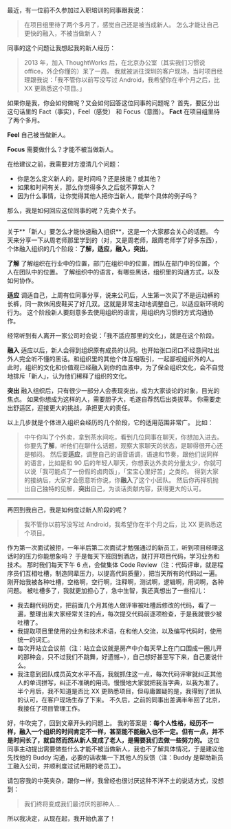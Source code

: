 最近，有一位前不久参加过入职培训的同事跟我说：
>在项目组里待了两个多月了，感觉自己还是被当成新人。
怎么才能让自己更快的融入，不被当做新人？

同事的这个问题让我想起我的新人经历：
>2013 年，加入 ThoughtWorks 后，在北京办公室（其实我们习惯说 office，外企你懂的）呆了一周。
我就被派往深圳的客户现场，当时项目经理跟我说：「我不管你以前写没写过 Android，我希望你在半个月之后，比 XX 更熟悉这个项目。」

如果你是我，你会如何做呢？又会如何回答这位同事的问题呢？
首先，要区分出这句话里的 Fact（事实），Feel（感受） 和 Focus（意图）。
**Fact**
在项目组里待了两个多月。

**Feel**
自己被当做新人。

**Focus**
需要做什么？才能不被当做新人。

在给建议之前，我需要对方澄清几个问题：
* 你是怎么定义新人的，是时间吗？还是技能？或其他？
* 如果和时间有关，那么你觉得多久之后就不算新人？
* 因为什么事情，让你觉得其他人把你当新人，能举个具体的例子吗？

那么，我是如何回应这位同事的呢？先卖个关子。

---
关于**「新人」要怎么才能快速融入组织**，这是一个大家都会关心的话题。
今天来分享一下从周老师那里学到的（对，又是周老师，跟周老师学了好多东西），个体融入组织的几个阶段：**了解，适应，融入，突出**。

**了解**
了解组织在行业中的位置，部门在组织中的位置，团队在部门中的位置，个人在团队中的位置。
了解组织中的语言，有哪些黑话，组织里的沟通方式，以及如何协作。

**适应**
调适自己，上周有位同事分享，说来公司后，人生第一次买了不是运动裤的长裤，同一款休闲皮鞋买了好几双。这就是非常主动地调整自己，以适应新环境的行为。
这个阶段新人要刻意多去使用组织的语言，用组织内习惯的方式沟通协作。

经常听到有人离开一家公司时会说：「我不适应那里的文化」，就是在这个阶段。

**融入**
适应以后，新人会得到组织原有成员的认同。也开始张口闭口不经意间吐出外人完全听不懂的黑话。和组织里的其他个体互相吸引，一起鄙视组织外的人。
此时，组织的文化和价值观已经融入到你的血液中，为了保全组织文化，会不自觉地排斥「新人」，认为他们稀释了组织的文化。

**突出**
融入组织后，只有很少一部分人会表现突出，成为大家谈论的对象，目光的焦点。
如果你想成为这样的人，需要胆子大，毛遂自荐然后出类拔萃。
你需要走出舒适区，迎接更大的挑战，承担更大的责任。

以上几步就是个体进入组织会经历的几个阶段，它的适用范围非常广。
比如：
>中午你叫了个外卖，拿到茶水间吃，看到几位同事在聊天，你想加入进去。
你要先**了解**，听他们在聊什么话题，观察大家聊天的状态，是聊得很开心还是郁闷。
然后要**适应**，调整自己的语音语调，语速和节奏，跟他们说同样的语言，比如是和 90 后的年轻人聊天，你想表达外卖的分量太少，你就可以说「我可能点了一份假的卤肉饭」，「宝宝心里好苦」之类的。
得到大家的接纳后，大家才会愿意听你说，你**融入**了这个小团队。
然后你再择机抛出自己独特的见解，**突出**自己，为谈话贡献内容，获得更大的认可。

---
再回到我自己，我是如何度过新人阶段的呢？
>我不管你以前写没写过 Android，我希望你在半个月之后，比 XX 更熟悉这个项目。

作为第一次面试被拒，一年半后第二次面试才勉强通过的新员工，听到项目经理这话时的压力你能想象吗？
于是每天下班回到酒店，就打开项目代码，学习业务和技术。
那时我们每天下午 6 点，会做集体 Code Review（注：代码评审，就是程序员们互相吐槽，制造同辈压力，以提高代码质量），把当天所有的代码过一遍。
刚开始我被各种吐槽，空格啊，空行啊，注释啊，测试啊，逻辑啊，用词啊，各种问题。
被吐槽多了，我就更加担心了，急中生智，我还真想出了一些招儿：
* 我去翻代码历史，把前面几个月其他人做评审被吐槽后修改的代码，看了一遍，整理出来大家经常关注的点，每次提交代码前逐项检查，于是我就很少被吐槽了。
* 我提取项目里使用的业务和技术术语，在和他人交流，以及编写代码时，使用统一的词汇。
* 每次开站立会议前（注：站立会议就是房产中介每天早上在门口围成一圈儿开的那种会，只不过我们不跳舞，好遗憾~），自己想好甚至写下来，自己要说什么。
* 我注意到团队成员英文水平不高，我就抓住这一点，每次代码评审就纠正其他人的单词拼写，纠正不准确的用词。慢慢地大家就把我当字典，以我为准了。
半个月后，我不知道是否比 XX 更熟悉项目，但毋庸置疑的是，我得到了团队的认可，在客户现场生存了下来。
不久后，之前的同事出差满半年回了北京，我接任了项目管理工作。

好，牛吹完了，回到文章开头的问题上。
我的答案是：**每个人性格，经历不一样，融入一个组织的时间肯定不一样，甚至能不能融入也不一定。但有一点，并不是时间长了，就自然而然从新人变成了老人，是需要我们去做一些努力的。**
这位同事主动提出需要做些什么才能不被当做新人，我也不了解具体情况，于是建议他先找他的 Buddy 沟通，必要的话收集一下其他人的反馈（注：Buddy 是帮助新员工融入公司，并顺利度过试用期的老员工）。

请包容我的中英夹杂，跟你一样，我曾经也很讨厌这种不洋不土的说话方式，没想到：
>我们终将变成我们最讨厌的那种人...

所以我决定，从现在起，我开始仇富了！